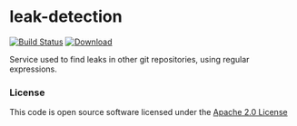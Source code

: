 # leak-detection

[![Build Status](https://travis-ci.org/hmrc/leak-detection.svg)](https://travis-ci.org/hmrc/leak-detection) [ ![Download](https://api.bintray.com/packages/hmrc/releases/leak-detection/images/download.svg) ](https://bintray.com/hmrc/releases/leak-detection/_latestVersion)

Service used to find leaks in other git repositories, using regular expressions.

### License

This code is open source software licensed under the [Apache 2.0 License]("http://www.apache.org/licenses/LICENSE-2.0.html")
